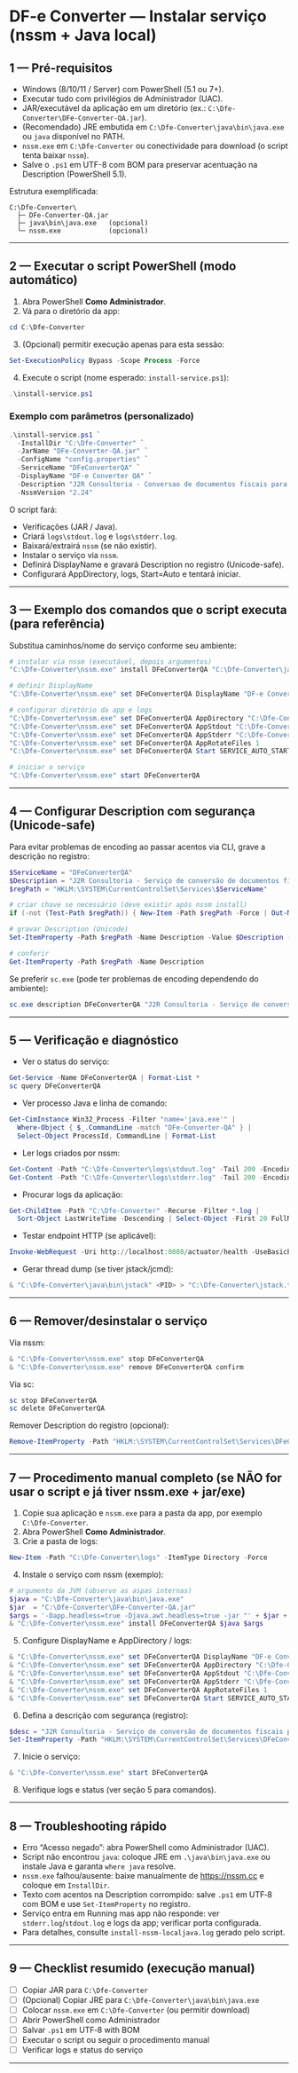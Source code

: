 # DF-e Converter — Instalar serviço (nssm + Java local)

## 1 — Pré-requisitos
- Windows (8/10/11 / Server) com PowerShell (5.1 ou 7+).
- Executar tudo com privilégios de Administrador (UAC).
- JAR/executável da aplicação em um diretório (ex.: `C:\Dfe-Converter\DFe-Converter-QA.jar`).
- (Recomendado) JRE embutida em `C:\Dfe-Converter\java\bin\java.exe` ou `java` disponível no PATH.
- `nssm.exe` em `C:\Dfe-Converter` ou conectividade para download (o script tenta baixar `nssm`).
- Salve o `.ps1` em UTF-8 com BOM para preservar acentuação na Description (PowerShell 5.1).

Estrutura exemplificada:
```
C:\Dfe-Converter\
  ├─ DFe-Converter-QA.jar
  ├─ java\bin\java.exe   (opcional)
  └─ nssm.exe            (opcional)
```

---

## 2 — Executar o script PowerShell (modo automático)

1. Abra PowerShell **Como Administrador**.
2. Vá para o diretório da app:
```powershell
cd C:\Dfe-Converter
```
3. (Opcional) permitir execução apenas para esta sessão:
```powershell
Set-ExecutionPolicy Bypass -Scope Process -Force
```
4. Execute o script (nome esperado: `install-service.ps1`):
```powershell
.\install-service.ps1
```

### Exemplo com parâmetros (personalizado)
```powershell
.\install-service.ps1 `
  -InstallDir "C:\Dfe-Converter" `
  -JarName "DFe-Converter-QA.jar" `
  -ConfigName "config.properties" `
  -ServiceName "DFeConverterQA" `
  -DisplayName "DF-e Converter QA" `
  -Description "J2R Consultoria - Conversao de documentos fiscais para o padrao da reforma tributaria." `
  -NssmVersion "2.24"
```

O script fará:
- Verificações (JAR / Java).
- Criará `logs\stdout.log` e `logs\stderr.log`.
- Baixará/extrairá `nssm` (se não existir).
- Instalar o serviço via `nssm`.
- Definirá DisplayName e gravará Description no registro (Unicode-safe).
- Configurará AppDirectory, logs, Start=Auto e tentará iniciar.

---

## 3 — Exemplo dos comandos que o script executa (para referência)

Substitua caminhos/nome do serviço conforme seu ambiente:

```powershell
# instalar via nssm (executável, depois argumentos)
"C:\Dfe-Converter\nssm.exe" install DFeConverterQA "C:\Dfe-Converter\java\bin\java.exe" "-Dapp.headless=true -Djava.awt.headless=true -jar ""C:\Dfe-Converter\DFe-Converter-QA.jar"" --sync.config.file=""C:\Dfe-Converter\config.properties"""

# definir DisplayName
"C:\Dfe-Converter\nssm.exe" set DFeConverterQA DisplayName "DF-e Converter QA"

# configurar diretório da app e logs
"C:\Dfe-Converter\nssm.exe" set DFeConverterQA AppDirectory "C:\Dfe-Converter"
"C:\Dfe-Converter\nssm.exe" set DFeConverterQA AppStdout "C:\Dfe-Converter\logs\stdout.log"
"C:\Dfe-Converter\nssm.exe" set DFeConverterQA AppStderr "C:\Dfe-Converter\logs\stderr.log"
"C:\Dfe-Converter\nssm.exe" set DFeConverterQA AppRotateFiles 1
"C:\Dfe-Converter\nssm.exe" set DFeConverterQA Start SERVICE_AUTO_START

# iniciar o serviço
"C:\Dfe-Converter\nssm.exe" start DFeConverterQA
```

---

## 4 — Configurar Description com segurança (Unicode-safe)
Para evitar problemas de encoding ao passar acentos via CLI, grave a descrição no registro:

```powershell
$ServiceName = "DFeConverterQA"
$Description = "J2R Consultoria - Serviço de conversão de documentos fiscais para o padrão da reforma tributária."
$regPath = "HKLM:\SYSTEM\CurrentControlSet\Services\$ServiceName"

# criar chave se necessário (deve existir após nssm install)
if (-not (Test-Path $regPath)) { New-Item -Path $regPath -Force | Out-Null }

# gravar Description (Unicode)
Set-ItemProperty -Path $regPath -Name Description -Value $Description -ErrorAction Stop

# conferir
Get-ItemProperty -Path $regPath -Name Description
```

Se preferir `sc.exe` (pode ter problemas de encoding dependendo do ambiente):
```powershell
sc.exe description DFeConverterQA "J2R Consultoria - Serviço de conversão de documentos fiscais ..."
```

---

## 5 — Verificação e diagnóstico

- Ver o status do serviço:
```powershell
Get-Service -Name DFeConverterQA | Format-List *
sc query DFeConverterQA
```

- Ver processo Java e linha de comando:
```powershell
Get-CimInstance Win32_Process -Filter "name='java.exe'" |
  Where-Object { $_.CommandLine -match "DFe-Converter-QA" } |
  Select-Object ProcessId, CommandLine | Format-List
```

- Ler logs criados por nssm:
```powershell
Get-Content -Path "C:\Dfe-Converter\logs\stdout.log" -Tail 200 -Encoding UTF8
Get-Content -Path "C:\Dfe-Converter\logs\stderr.log" -Tail 200 -Encoding UTF8
```

- Procurar logs da aplicação:
```powershell
Get-ChildItem -Path "C:\Dfe-Converter" -Recurse -Filter *.log |
  Sort-Object LastWriteTime -Descending | Select-Object -First 20 FullName, LastWriteTime
```

- Testar endpoint HTTP (se aplicável):
```powershell
Invoke-WebRequest -Uri http://localhost:8080/actuator/health -UseBasicParsing -ErrorAction SilentlyContinue
```

- Gerar thread dump (se tiver jstack/jcmd):
```powershell
& "C:\Dfe-Converter\java\bin\jstack" <PID> > "C:\Dfe-Converter\jstack.txt"
```

---

## 6 — Remover/desinstalar o serviço

Via nssm:
```powershell
& "C:\Dfe-Converter\nssm.exe" stop DFeConverterQA
& "C:\Dfe-Converter\nssm.exe" remove DFeConverterQA confirm
```

Via sc:
```powershell
sc stop DFeConverterQA
sc delete DFeConverterQA
```

Remover Description do registro (opcional):
```powershell
Remove-ItemProperty -Path "HKLM:\SYSTEM\CurrentControlSet\Services\DFeConverterQA" -Name Description -ErrorAction SilentlyContinue
```

---

## 7 — Procedimento manual completo (se NÃO for usar o script e já tiver nssm.exe + jar/exe)

1. Copie sua aplicação e `nssm.exe` para a pasta da app, por exemplo `C:\Dfe-Converter`.
2. Abra PowerShell **Como Administrador**.
3. Crie a pasta de logs:
```powershell
New-Item -Path "C:\Dfe-Converter\logs" -ItemType Directory -Force
```
4. Instale o serviço com nssm (exemplo):
```powershell
# argumento da JVM (observe as aspas internas)
$java = "C:\Dfe-Converter\java\bin\java.exe"
$jar  = "C:\Dfe-Converter\DFe-Converter-QA.jar"
$args = '-Dapp.headless=true -Djava.awt.headless=true -jar "' + $jar + '" --sync.config.file="C:\Dfe-Converter\config.properties"'
& "C:\Dfe-Converter\nssm.exe" install DFeConverterQA $java $args
```
5. Configure DisplayName e AppDirectory / logs:
```powershell
& "C:\Dfe-Converter\nssm.exe" set DFeConverterQA DisplayName "DF-e Converter QA"
& "C:\Dfe-Converter\nssm.exe" set DFeConverterQA AppDirectory "C:\Dfe-Converter"
& "C:\Dfe-Converter\nssm.exe" set DFeConverterQA AppStdout "C:\Dfe-Converter\logs\stdout.log"
& "C:\Dfe-Converter\nssm.exe" set DFeConverterQA AppStderr "C:\Dfe-Converter\logs\stderr.log"
& "C:\Dfe-Converter\nssm.exe" set DFeConverterQA AppRotateFiles 1
& "C:\Dfe-Converter\nssm.exe" set DFeConverterQA Start SERVICE_AUTO_START
```
6. Defina a descrição com segurança (registro):
```powershell
$desc = "J2R Consultoria - Serviço de conversão de documentos fiscais para o padrão da reforma tributária."
Set-ItemProperty -Path "HKLM:\SYSTEM\CurrentControlSet\Services\DFeConverterQA" -Name Description -Value $desc
```
7. Inicie o serviço:
```powershell
& "C:\Dfe-Converter\nssm.exe" start DFeConverterQA
```
8. Verifique logs e status (ver seção 5 para comandos).

---

## 8 — Troubleshooting rápido
- Erro “Acesso negado”: abra PowerShell como Administrador (UAC).
- Script não encontrou `java`: coloque JRE em `.\java\bin\java.exe` ou instale Java e garanta `where java` resolve.
- `nssm.exe` falhou/ausente: baixe manualmente de https://nssm.cc e coloque em `InstallDir`.
- Texto com acentos na Description corrompido: salve `.ps1` em UTF‑8 com BOM e use `Set-ItemProperty` no registro.
- Serviço entra em Running mas app não responde: ver `stderr.log`/`stdout.log` e logs da app; verificar porta configurada.
- Para detalhes, consulte `install-nssm-localjava.log` gerado pelo script.

---

## 9 — Checklist resumido (execução manual)
- [ ] Copiar JAR para `C:\Dfe-Converter`
- [ ] (Opcional) Copiar JRE para `C:\Dfe-Converter\java\bin\java.exe`
- [ ] Colocar `nssm.exe` em `C:\Dfe-Converter` (ou permitir download)
- [ ] Abrir PowerShell como Administrador
- [ ] Salvar `.ps1` em UTF‑8 with BOM
- [ ] Executar o script ou seguir o procedimento manual
- [ ] Verificar logs e status do serviço

---
